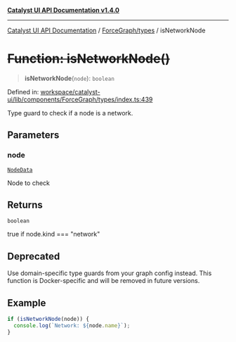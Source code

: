[**Catalyst UI API Documentation v1.4.0**](../../../README.md)

---

[Catalyst UI API Documentation](../../../README.md) / [ForceGraph/types](../README.md) / isNetworkNode

# ~~Function: isNetworkNode()~~

> **isNetworkNode**(`node`): `boolean`

Defined in: [workspace/catalyst-ui/lib/components/ForceGraph/types/index.ts:439](https://github.com/TheBranchDriftCatalyst/catalyst-ui/blob/main/lib/components/ForceGraph/types/index.ts#L439)

Type guard to check if a node is a network.

## Parameters

### node

[`NodeData`](../interfaces/NodeData.md)

Node to check

## Returns

`boolean`

true if node.kind === "network"

## Deprecated

Use domain-specific type guards from your graph config instead.
This function is Docker-specific and will be removed in future versions.

## Example

```typescript
if (isNetworkNode(node)) {
  console.log(`Network: ${node.name}`);
}
```
